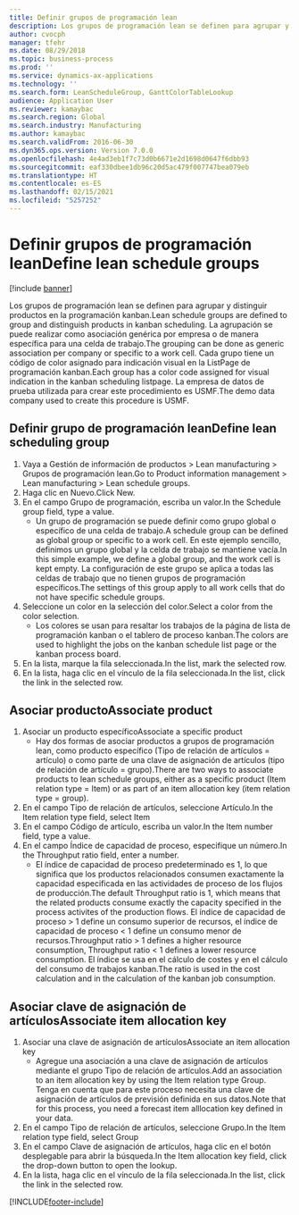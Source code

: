 ```yaml
---
title: Definir grupos de programación lean
description: Los grupos de programación lean se definen para agrupar y distinguir productos en la programación kanban.
author: cvocph
manager: tfehr
ms.date: 08/29/2018
ms.topic: business-process
ms.prod: ''
ms.service: dynamics-ax-applications
ms.technology: ''
ms.search.form: LeanScheduleGroup, GanttColorTableLookup
audience: Application User
ms.reviewer: kamaybac
ms.search.region: Global
ms.search.industry: Manufacturing
ms.author: kamaybac
ms.search.validFrom: 2016-06-30
ms.dyn365.ops.version: Version 7.0.0
ms.openlocfilehash: 4e4ad3eb1f7c73d0b6671e2d1698d0647f6dbb93
ms.sourcegitcommit: eaf330dbee1db96c20d5ac479f007747bea079eb
ms.translationtype: HT
ms.contentlocale: es-ES
ms.lasthandoff: 02/15/2021
ms.locfileid: "5257252"
---
```

# <a name="define-lean-schedule-groups"></a><span data-ttu-id="90450-103">Definir grupos de programación lean</span><span class="sxs-lookup"><span data-stu-id="90450-103">Define lean schedule groups</span></span>

[!include [banner](../../includes/banner.md)]

<span data-ttu-id="90450-104">Los grupos de programación lean se definen para agrupar y distinguir productos en la programación kanban.</span><span class="sxs-lookup"><span data-stu-id="90450-104">Lean schedule groups are defined to group and distinguish products in kanban scheduling.</span></span> <span data-ttu-id="90450-105">La agrupación se puede realizar como asociación genérica por empresa o de manera específica para una celda de trabajo.</span><span class="sxs-lookup"><span data-stu-id="90450-105">The grouping can be done as generic association per company or specific to a work cell.</span></span> <span data-ttu-id="90450-106">Cada grupo tiene un código de color asignado para indicación visual en la ListPage de programación kanban.</span><span class="sxs-lookup"><span data-stu-id="90450-106">Each group has a color code assigned for visual indication in the kanban scheduling listpage.</span></span> <span data-ttu-id="90450-107">La empresa de datos de prueba utilizada para crear este procedimiento es USMF.</span><span class="sxs-lookup"><span data-stu-id="90450-107">The demo data company used to create this procedure is USMF.</span></span>


## <a name="define-lean-scheduling-group"></a><span data-ttu-id="90450-108">Definir grupo de programación lean</span><span class="sxs-lookup"><span data-stu-id="90450-108">Define lean scheduling group</span></span>
1. <span data-ttu-id="90450-109">Vaya a Gestión de información de productos > Lean manufacturing > Grupos de programación lean.</span><span class="sxs-lookup"><span data-stu-id="90450-109">Go to Product information management > Lean manufacturing > Lean schedule groups.</span></span>
2. <span data-ttu-id="90450-110">Haga clic en Nuevo.</span><span class="sxs-lookup"><span data-stu-id="90450-110">Click New.</span></span>
3. <span data-ttu-id="90450-111">En el campo Grupo de programación, escriba un valor.</span><span class="sxs-lookup"><span data-stu-id="90450-111">In the Schedule group field, type a value.</span></span>
    * <span data-ttu-id="90450-112">Un grupo de programación se puede definir como grupo global o específico de una celda de trabajo.</span><span class="sxs-lookup"><span data-stu-id="90450-112">A schedule group can be defined as global group or specific to a work cell.</span></span> <span data-ttu-id="90450-113">En este ejemplo sencillo, definimos un grupo global y la celda de trabajo se mantiene vacía.</span><span class="sxs-lookup"><span data-stu-id="90450-113">In this simple example, we define a global group, and the work cell is kept empty.</span></span> <span data-ttu-id="90450-114">La configuración de este grupo se aplica a todas las celdas de trabajo que no tienen grupos de programación específicos.</span><span class="sxs-lookup"><span data-stu-id="90450-114">The settings of this group apply to all work cells that do not have specific schedule groups.</span></span>  
4. <span data-ttu-id="90450-115">Seleccione un color en la selección del color.</span><span class="sxs-lookup"><span data-stu-id="90450-115">Select a color from the color selection.</span></span>
    * <span data-ttu-id="90450-116">Los colores se usan para resaltar los trabajos de la página de lista de programación kanban o el tablero de proceso kanban.</span><span class="sxs-lookup"><span data-stu-id="90450-116">The colors are used to highlight the jobs on the kanban schedule list page or the kanban process board.</span></span>  
5. <span data-ttu-id="90450-117">En la lista, marque la fila seleccionada.</span><span class="sxs-lookup"><span data-stu-id="90450-117">In the list, mark the selected row.</span></span>
6. <span data-ttu-id="90450-118">En la lista, haga clic en el vínculo de la fila seleccionada.</span><span class="sxs-lookup"><span data-stu-id="90450-118">In the list, click the link in the selected row.</span></span>

## <a name="associate-product"></a><span data-ttu-id="90450-119">Asociar producto</span><span class="sxs-lookup"><span data-stu-id="90450-119">Associate product</span></span>
1. <span data-ttu-id="90450-120">Asociar un producto específico</span><span class="sxs-lookup"><span data-stu-id="90450-120">Associate a specific product</span></span>
    * <span data-ttu-id="90450-121">Hay dos formas de asociar productos a grupos de programación lean, como producto específico (Tipo de relación de artículos = artículo) o como parte de una clave de asignación de artículos (tipo de relación de artículo = grupo).</span><span class="sxs-lookup"><span data-stu-id="90450-121">There are two ways to associate products to lean schedule groups, either as a specific product (Item relation type = Item) or as part of an item allocation key (item relation type = group).</span></span>    
2. <span data-ttu-id="90450-122">En el campo Tipo de relación de artículos, seleccione Artículo.</span><span class="sxs-lookup"><span data-stu-id="90450-122">In the Item relation type field, select Item</span></span>
3. <span data-ttu-id="90450-123">En el campo Código de artículo, escriba un valor.</span><span class="sxs-lookup"><span data-stu-id="90450-123">In the Item number field, type a value.</span></span>
4. <span data-ttu-id="90450-124">En el campo Índice de capacidad de proceso, especifique un número.</span><span class="sxs-lookup"><span data-stu-id="90450-124">In the Throughput ratio field, enter a number.</span></span>
    * <span data-ttu-id="90450-125">El índice de capacidad de proceso predeterminado es 1, lo que significa que los productos relacionados consumen exactamente la capacidad especificada en las actividades de proceso de los flujos de producción.</span><span class="sxs-lookup"><span data-stu-id="90450-125">The default Throughput ratio is 1, which means that the related products consume exactly the capacity specified in the process activites of the production flows.</span></span> <span data-ttu-id="90450-126">El índice de capacidad de proceso > 1 define un consumo superior de recursos, el índice de capacidad de proceso < 1 define un consumo menor de recursos.</span><span class="sxs-lookup"><span data-stu-id="90450-126">Throughput ratio > 1 defines a higher resource consumption, Throughput ratio < 1 defines a lower resource consumption.</span></span> <span data-ttu-id="90450-127">El índice se usa en el cálculo de costes y en el cálculo del consumo de trabajos kanban.</span><span class="sxs-lookup"><span data-stu-id="90450-127">The ratio is used in the cost calculation and in the calculation of the kanban job consumption.</span></span>  

## <a name="associate-item-allocation-key"></a><span data-ttu-id="90450-128">Asociar clave de asignación de artículos</span><span class="sxs-lookup"><span data-stu-id="90450-128">Associate item allocation key</span></span>
1. <span data-ttu-id="90450-129">Asociar una clave de asignación de artículos</span><span class="sxs-lookup"><span data-stu-id="90450-129">Associate an item allocation key</span></span>
    * <span data-ttu-id="90450-130">Agregue una asociación a una clave de asignación de artículos mediante el grupo Tipo de relación de artículos.</span><span class="sxs-lookup"><span data-stu-id="90450-130">Add an association to an item allocation key by using the Item relation type Group.</span></span>   <span data-ttu-id="90450-131">Tenga en cuenta que para este proceso necesita una clave de asignación de artículos de previsión definida en sus datos.</span><span class="sxs-lookup"><span data-stu-id="90450-131">Note that for this process, you need a forecast item alllocation key defined in your data.</span></span>  
2. <span data-ttu-id="90450-132">En el campo Tipo de relación de artículos, seleccione Grupo.</span><span class="sxs-lookup"><span data-stu-id="90450-132">In the Item relation type field, select Group</span></span>
3. <span data-ttu-id="90450-133">En el campo Clave de asignación de artículos, haga clic en el botón desplegable para abrir la búsqueda.</span><span class="sxs-lookup"><span data-stu-id="90450-133">In the Item allocation key field, click the drop-down button to open the lookup.</span></span>
4. <span data-ttu-id="90450-134">En la lista, haga clic en el vínculo de la fila seleccionada.</span><span class="sxs-lookup"><span data-stu-id="90450-134">In the list, click the link in the selected row.</span></span>



[!INCLUDE[footer-include](../../../includes/footer-banner.md)]